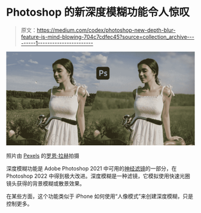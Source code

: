 # Photoshop 的新深度模糊功能令人惊叹

> 原文：<https://medium.com/codex/photoshop-new-depth-blur-feature-is-mind-blowing-704c7cdfec45?source=collection_archive---------1----------------------->

![](img/653b6fa843d7331643ef60087b5a5451.png)

照片由 [Pexels](https://www.pexels.com/photo/girl-riding-bicycle-10203433/?utm_content=attributionCopyText&utm_medium=referral&utm_source=pexels) 的[罗恩·拉赫](https://www.pexels.com/@ron-lach?utm_content=attributionCopyText&utm_medium=referral&utm_source=pexels)拍摄

深度模糊功能是 Adobe Photoshop 2021 中可用的[神经滤镜](https://helpx.adobe.com/photoshop/using/whats-new/2021-4.html#improved-neural-filters)的一部分，在 Photoshop 2022 中得到极大改进。深度模糊是一种滤镜，它模拟使用快速光圈镜头获得的背景模糊或散景效果。

在某些方面，这个功能类似于 iPhone 如何使用“人像模式”来创建深度模糊，只是控制更多。